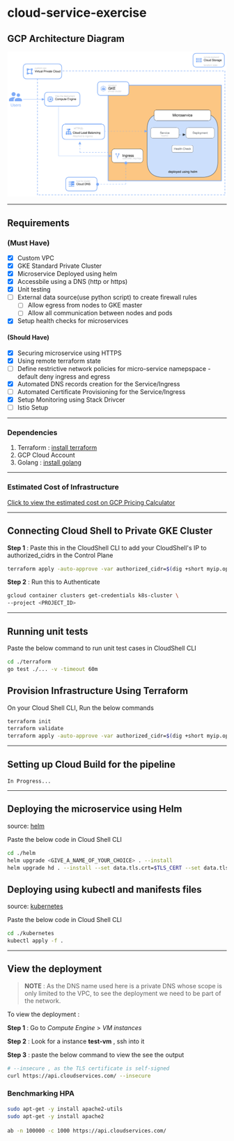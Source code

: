 # cloud-service-exercise

## GCP Architecture Diagram

![gcp-architecture](./static/gcp-architecture-diagram.svg)

---

## **Requirements**

### **(Must Have)**

- [x] Custom VPC
- [x] GKE Standard Private Cluster
- [x] Microservice Deployed using helm
- [x] Accessbile using a DNS (http or https)
- [x] Unit testing
- [ ] External data source(use python script) to create firewall rules
  - [ ] Allow egress from nodes to GKE master
  - [ ] Allow all communication between nodes and pods
- [x] Setup health checks for microservices

#### **(Should Have)**

- [x] Securing microservice using HTTPS
- [x] Using remote terraform state
- [ ] Define restrictive network policies for micro-service namepspace - default deny ingress and egress
- [x] Automated DNS records creation for the Service/Ingress
- [ ] Automated Certificate Provisioning for the Service/Ingress
- [x] Setup Monitoring using Stack Drivcer
- [ ] Istio Setup

---

### **Dependencies**

1. Terraform : [install terraform](https://developer.hashicorp.com/terraform/tutorials/aws-get-started/install-cli)
2. GCP Cloud Account
3. Golang : [install golang](https://go.dev/doc/install)

---

### **Estimated Cost of Infrastructure**

[Click to view the estimated cost on GCP Pricing Calculator](https://cloud.google.com/products/calculator#id=a7334f59-ebc1-4290-84dd-d3230ea473bf)

---

## **Connecting Cloud Shell to Private GKE Cluster**

**Step 1** : Paste this in the CloudShell CLI to add your CloudShell's IP to authorized_cidrs in the Control Plane

   ```bash
   terraform apply -auto-approve -var authorized_cidr=$(dig +short myip.opendns.com @resolver1.opendns.com) -var project_id=<PROJECT_ID> 
   ```

**Step 2** : Run this to Authenticate

   ```bash
   gcloud container clusters get-credentials k8s-cluster \
   --project <PROJECT_ID>
   ```

---

## **Running unit tests**

Paste the below command to run unit test cases in CloudShell CLI

```bash
cd ./terraform
go test ./... -v -timeout 60m
```

## **Provision Infrastructure Using Terraform**

On your Cloud Shell CLI, Run the below commands

```bash
terraform init
terraform validate
terraform apply -auto-approve -var authorized_cidr=$(dig +short myip.opendns.com @resolver1.opendns.com) -var project_id=<PROJECT_ID> 
```

---

## **Setting up Cloud Build for the pipeline**

```text
In Progress...
```

---

## **Deploying the microservice using Helm**

source: [helm](https://github.com/aayvyas/cloud-service-exercise/tree/main/helm)

Paste the below code in Cloud Shell CLI

```bash
cd ./helm
helm upgrade <GIVE_A_NAME_OF_YOUR_CHOICE> . --install
helm upgrade hd . --install --set data.tls.crt=$TLS_CERT --set data.tls.key=$TLS_PRIVATE_KEY_FILE
```

## **Deploying using kubectl and manifests files**

source: [kubernetes](https://github.com/aayvyas/cloud-service-exercise/tree/main/kubernetes)

Paste the below code in Cloud Shell CLI

```bash
cd ./kubernetes
kubectl apply -f .
```

---

## **View the deployment**

> **NOTE** : As the DNS name used here is a private DNS whose scope is only limited to the VPC, to see the deployment we need to be part of the network.

To view the deployment :

**Step 1** : Go to *Compute Engine* > *VM instances*

**Step 2** : Look for a instance **test-vm** , ssh into it

**Step 3** : paste the below command to view the see the output

```bash
# --insecure , as the TLS certificate is self-signed
curl https://api.cloudservices.com/ --insecure
```

### **Benchmarking HPA**

```bash
sudo apt-get -y install apache2-utils 
sudo apt-get -y install apache2 

ab -n 100000 -c 1000 https://api.cloudservices.com/
```
